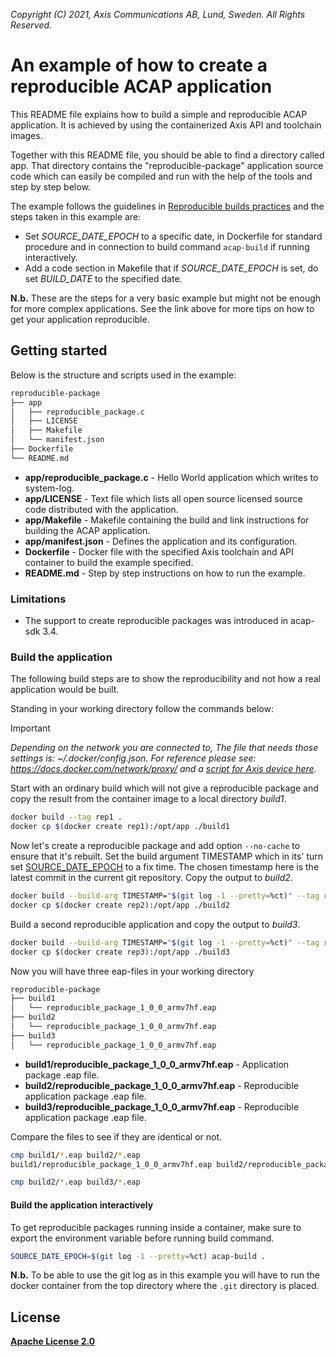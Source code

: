  *Copyright (C) 2021, Axis Communications AB, Lund, Sweden. All Rights Reserved.*

# An example of how to create a reproducible ACAP application
This README file explains how to build a simple and reproducible ACAP application. It is achieved by using the containerized Axis API and toolchain images.

Together with this README file, you should be able to find a directory called app. That directory contains the "reproducible-package" application source code which can easily be compiled and run with the help of the tools and step by step below.

The example follows the guidelines in [Reproducible builds practices](https://reproducible-builds.org/)
and the steps taken in this example are:
* Set *SOURCE_DATE_EPOCH* to a specific date, in Dockerfile for standard
  procedure and in connection to build command `acap-build` if running
  interactively.
* Add a code section in Makefile that if *SOURCE_DATE_EPOCH*  is set, do set
  *BUILD_DATE* to the specified date.

**N.b.** These are the steps for a very basic example but might not be enough
for more complex applications. See the link above for more tips on how to get
your application reproducible.


## Getting started
Below is the structure and scripts used in the example:

```bash
reproducible-package
├── app
│   ├── reproducible_package.c
│   ├── LICENSE
│   ├── Makefile
│   └── manifest.json
├── Dockerfile
└── README.md
```

* **app/reproducible_package.c** - Hello World application which writes to system-log.
* **app/LICENSE** - Text file which lists all open source licensed source code distributed with the application.
* **app/Makefile** - Makefile containing the build and link instructions for building the ACAP application.
* **app/manifest.json** - Defines the application and its configuration.
* **Dockerfile** - Docker file with the specified Axis toolchain and API container to build the example specified.
* **README.md** - Step by step instructions on how to run the example.

### Limitations
* The support to create reproducible packages was introduced in acap-sdk 3.4.


### Build the application
The following build steps are to show the reproducibility and not how a real
application would be built.

Standing in your working directory follow the commands below:

> [!IMPORTANT]
> *Depending on the network you are connected to,
The file that needs those settings is: *~/.docker/config.json.*
For reference please see: https://docs.docker.com/network/proxy/ and a
[script for Axis device here](../FAQs.md#HowcanIset-upnetworkproxysettingsontheAxisdevice?).*

Start with an ordinary build which will not give a reproducible package and
copy the result from the container image to a local directory *build1*.

```bash
docker build --tag rep1 .
docker cp $(docker create rep1):/opt/app ./build1
```

Now let's create a reproducible package and add option `--no-cache` to ensure
that it's rebuilt. Set the build argument TIMESTAMP which in its' turn set
[SOURCE_DATE_EPOCH](https://reproducible-builds.org/docs/source-date-epoch/)
to a fix time. The chosen timestamp here is the latest commit in the current
git repository. Copy the output to *build2*.
```bash
docker build --build-arg TIMESTAMP="$(git log -1 --pretty=%ct)" --tag rep2 .
docker cp $(docker create rep2):/opt/app ./build2
```

Build a second reproducible application and copy the output to *build3*.
```bash
docker build --build-arg TIMESTAMP="$(git log -1 --pretty=%ct)" --tag rep3 .
docker cp $(docker create rep3):/opt/app ./build3
```

Now you will have three eap-files in your working directory
```bash
reproducible-package
├── build1
│   └── reproducible_package_1_0_0_armv7hf.eap
├── build2
│   └── reproducible_package_1_0_0_armv7hf.eap
├── build3
│   └── reproducible_package_1_0_0_armv7hf.eap
```
* **build1/reproducible_package_1_0_0_armv7hf.eap** - Application package .eap file.
* **build2/reproducible_package_1_0_0_armv7hf.eap** - Reproducible application package .eap file.
* **build3/reproducible_package_1_0_0_armv7hf.eap** - Reproducible application package .eap file.

Compare the files to see if they are identical or not.
```bash
cmp build1/*.eap build2/*.eap
build1/reproducible_package_1_0_0_armv7hf.eap build2/reproducible_package_1_0_0_armv7hf.eap differ: byte 13, line 1

cmp build2/*.eap build3/*.eap

```

#### Build the application interactively
To get reproducible packages running inside a container, make sure to export the
environment variable before running build command.
```bash
SOURCE_DATE_EPOCH=$(git log -1 --pretty=%ct) acap-build .
```
**N.b.** To be able to use the git log as in this example you will have to run
the docker container from the top directory where the `.git` directory is placed.


## License
**[Apache License 2.0](../LICENSE)**
